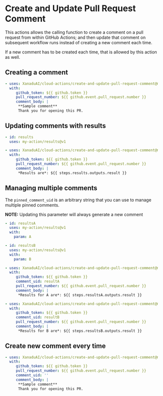 # Create and Update Pull Request Comment

This actions allows the calling function to create a comment on a pull request from within GitHub Actions; and then update
that comment on subsequent workflow runs instead of creating a new comment each time.

If a new comment has to be created each time, that is allowed by this action as well.


## Creating a comment
```yaml
- uses: XanaduAI/cloud-actions/create-and-update-pull-request-comment@main
  with:
     github_token: ${{ github.token }}
     pull_request_number: ${{ github.event.pull_request.number }}
     comment_body: |
      **Sample comment**
      Thank you for opening this PR.
```

## Updating comments with results
```yaml
- id: results
  uses: my-action/results@v1

- uses: XanaduAI/cloud-actions/create-and-update-pull-request-comment@main
  with:
     github_token: ${{ github.token }}
     pull_request_number: ${{ github.event.pull_request.number }}
     comment_body: |
      *Results are*: ${{ steps.results.outputs.result }}
```

## Managing multiple comments
The `pinned_comment_uid` is an arbitrary string that you can use to manage multiple
pinned comments.

**NOTE:** Updating this parameter will always generate a new comment

```yaml
- id: resultsA
  uses: my-action/results@v1
  with:
    param: A

- id: resultsB
  uses: my-action/results@v1
  with:
    param: B

- uses: XanaduAI/cloud-actions/create-and-update-pull-request-comment@main
  with:
     github_token: ${{ github.token }}
     comment_uid: resultA
     pull_request_number: ${{ github.event.pull_request.number }}
     comment_body: |
      *Results for A are*: ${{ steps.resultsA.outputs.result }}

- uses: XanaduAI/cloud-actions/create-and-update-pull-request-comment@main
  with:
     github_token: ${{ github.token }}
     comment_uid: resultB
     pull_request_number: ${{ github.event.pull_request.number }}
     comment_body: |
      *Results for B are*: ${{ steps.resultsB.outputs.result }}
```

## Create new comment every time
```yaml
- uses: XanaduAI/cloud-actions/create-and-update-pull-request-comment@main
  with:
     github_token: ${{ github.token }}
     pull_request_number: ${{ github.event.pull_request.number }}
     comment_uid: ''
     comment_body: |
      **Sample comment**
      Thank you for opening this PR.
```
